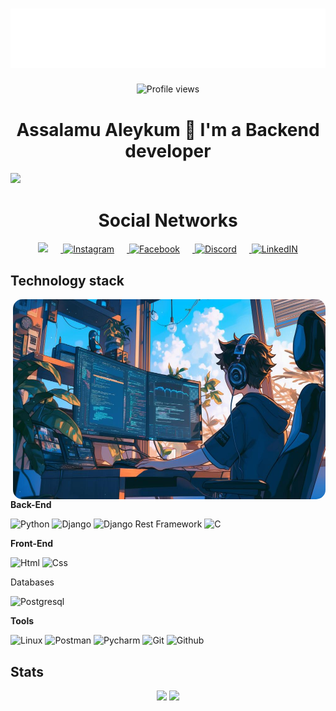 <h1 align="center">
  <img src="name.svg"/>
</h1>

<p align="center">
  <img src="https://komarev.com/ghpvc/?username=Samandar005&label=Profile%20views&color=0e75b6&style=flat" alt="Profile views" />
</p>

<h1 align="center">Assalamu Aleykum 👋 I'm a Backend developer</h1>


![](https://github-profile-trophy.vercel.app/?username=Samandar005&theme=radical&no-frame=false&no-bg=false&margin-w=4)

 
<h1 align="center">Social Networks</h1>

<p align="center">
  <a href="https://t.me/Nayimjonovv" target="_blank">
    <img width="30px" src="https://upload.wikimedia.org/wikipedia/commons/8/82/Telegram_logo.svg" style="margin-right: 20px;">
  </a>
  <a href="https://instagram.com/1samandar_old" target="_blank">
    <img alt="Instagram" width="30px" src="https://raw.githubusercontent.com/rahuldkjain/github-profile-readme-generator/master/src/images/icons/Social/instagram.svg" style="margin-right: 20px;" />
  </a>
  <a href="https://www.facebook.com/people/Samandar-Nayimjonov/pfbid0LLBYn1cMufU4LvYX31EciGPyShyCXDri7KdQqkubxw8Q99Nrt2gZW8uokw5JPLbRl/?mibextid=ZbWKwL" target="_blank">
    <img alt="Facebook" width="30px" src="https://raw.githubusercontent.com/rahuldkjain/github-profile-readme-generator/master/src/images/icons/Social/facebook.svg" style="margin-right: 20px;"/>
  </a>
  <a href="https://discord.com/channels/samandarnayimjonov" target="_blank">
    <img alt="Discord" width="30px" src="https://www.svgrepo.com/show/353655/discord-icon.svg" style="margin-right: 20px;" />
  </a>
  <a href="https://www.linkedin.com/in/samandar-nayimjonov-594407329/" target="_blank">
    <img alt="LinkedIN" width="30px" src="https://upload.wikimedia.org/wikipedia/commons/thumb/8/81/LinkedIn_icon.svg/2048px-LinkedIn_icon.svg.png" />
  </a>
</p>

## Technology stack

<img align="right" alt="GIF" src="386745.jpg" width="500" height="320" style="border-radius: 15px;"/>

**Back-End**

![Python](https://img.shields.io/badge/Python-FFD43B?style=for-the-badge&logo=python&logoColor=blue)
![Django](https://img.shields.io/badge/Django-092E20?style=for-the-badge&logo=django&logoColor=green)
![Django Rest Framework](https://img.shields.io/badge/django%20rest-ff1709?style=for-the-badge&logo=django&logoColor=white)
![C](https://img.shields.io/badge/C-00599C?style=for-the-badge&logo=c&logoColor=white)


**Front-End**

![Html](https://img.shields.io/badge/HTML5-E34F26?style=for-the-badge&logo=html5&logoColor=white)
![Css](https://img.shields.io/badge/CSS3-1572B6?style=for-the-badge&logo=css3&logoColor=white)

Databases

![Postgresql](https://img.shields.io/badge/PostgreSQL-316192?style=for-the-badge&logo=postgresql&logoColor=white)

**Tools**

![Linux](https://img.shields.io/badge/Linux-FCC624?style=for-the-badge&logo=linux&logoColor=black)
![Postman](https://img.shields.io/badge/Postman-FF6C37?style=for-the-badge&logo=Postman&logoColor=white)
![Pycharm](https://img.shields.io/badge/PyCharm-000000.svg?&style=for-the-badge&logo=PyCharm&logoColor=white`)
![Git](https://img.shields.io/badge/-Git-black?style=for-the-badge&logo=git&logoColor=white)
![Github](https://img.shields.io/badge/GitHub-100000?style=for-the-badge&logo=github&logoColor=white)

## Stats

<p align="center">
  <img src="https://github-readme-stats.vercel.app/api?username=Samandar005&show_icons=true&theme=transparent" width="50%" style="min-height: 200px;"/>
  <img src="https://github-readme-stats.vercel.app/api/top-langs/?username=Samandar005&theme=dark&hide_border=false&include_all_commits=false&count_private=false&layout=compact" width="45%" style="min-height: 200px;"/>
</p>

